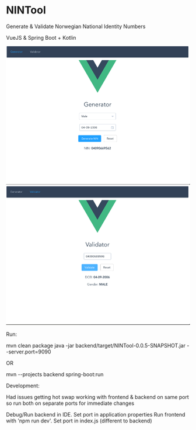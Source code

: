 # NINTool
Generate &amp; Validate Norwegian National Identity Numbers

VueJS & Spring Boot + Kotlin

![Alt text](screenshots/generator.png?raw=true "Optional Title")
![Alt text](screenshots/validator.png?raw=true "Optional Title")

Run:

mvn clean package
java -jar backend/target/NINTool-0.0.5-SNAPSHOT.jar --server.port=9090

OR

mvn --projects backend spring-boot:run

Development:

Had issues getting hot swap working with frontend & backend on same port
so run both on separate ports for immediate changes

Debug/Run backend in IDE. Set port in application properties
Run frontend with 'npm run dev'. Set port in index.js (different to backend)
